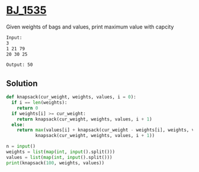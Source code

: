 # [BJ_1535](https://acmicpc.net/problem/1535)

Given weights of bags and values, print maximum value with capcity

```txt
Input:
3
1 21 79
20 30 25

Output: 50
```

## Solution

```py
def knapsack(cur_weight, weights, values, i = 0):
  if i == len(weights):
    return 0
  if weights[i] >= cur_weight:
    return knapsack(cur_weight, weights, values, i + 1)
  else:
    return max(values[i] + knapsack(cur_weight - weights[i], weights, values, i + 1),
           knapsack(cur_weight, weights, values, i + 1))

n = input()
weights = list(map(int, input().split()))
values = list(map(int, input().split()))
print(knapsack(100, weights, values))
```
